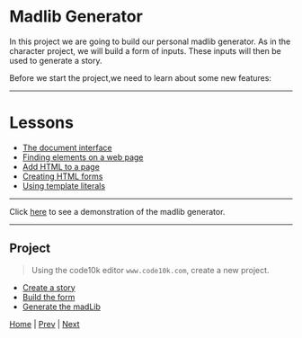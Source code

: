 # Madlib Generator

In this project we are going to build our personal madlib generator. As in
the character project, we will build a form of inputs. These inputs will then be used to generate a story.

Before we start the project,we need to learn about some new features:

---

# Lessons #

- [The document interface](https://developer.mozilla.org/en-US/docs/Web/API/Document)
- [Finding elements on a web page](get-element-by-id)
- [Add HTML to a page](inner-html)
- [Creating HTML forms](forms)
- [Using template literals](templates)

---

Click [here](https://output.jsbin.com/gademu/7) to see a demonstration of the madlib generator.

---

## Project

> Using the code10k editor `www.code10k.com`,  create a new project.

- [Create a story](1)
- [Build the form](2)
- [Generate the madLib](3)

[Home](/) | [Prev](/4-magic-eight-ball) | [Next](/6-journal)
